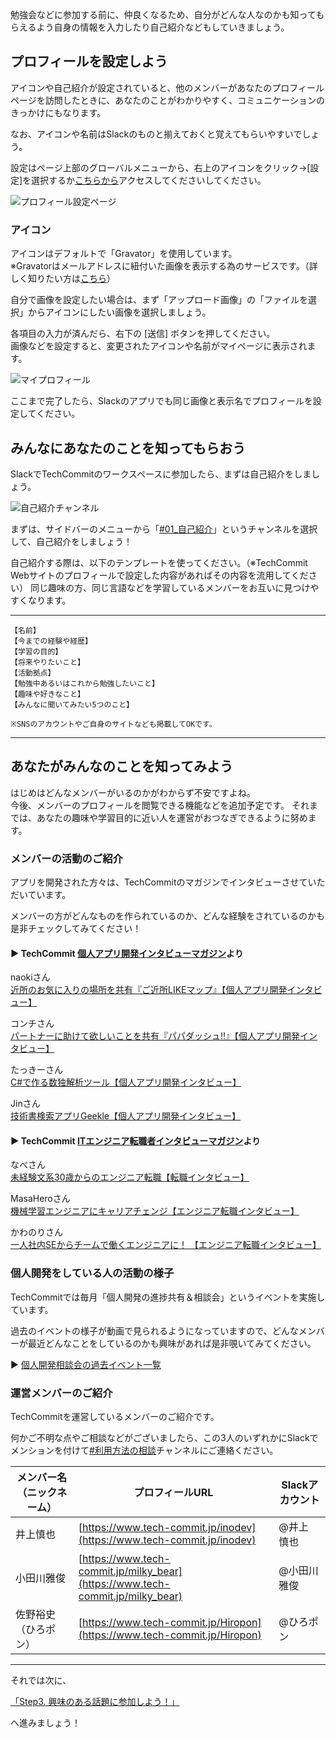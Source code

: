 勉強会などに参加する前に、仲良くなるため、自分がどんな人なのかも知ってもらえるよう自身の情報を入力したり自己紹介などもしていきましょう。

## プロフィールを設定しよう

アイコンや自己紹介が設定されていると、他のメンバーがあなたのプロフィールページを訪問したときに、あなたのことがわかりやすく、コミュニケーションのきっかけにもなります。

なお、アイコンや名前はSlackのものと揃えておくと覚えてもらいやすいでしょう。

設定はページ上部のグローバルメニューから、右上のアイコンをクリック→[設定]を選択するか[こちらから](https://www.tech-commit.jp/inodev/profiles/edit)アクセスしてくださいしてください。

![プロフィール設定ページ](/images/preparation/profiles-edit.png)

### アイコン
アイコンはデフォルトで「Gravator」を使用しています。  
※Gravatorはメールアドレスに紐付いた画像を表示する為のサービスです。（詳しく知りたい方は[こちら](https://ja.gravatar.com/)）

自分で画像を設定したい場合は、まず「アップロード画像」の「ファイルを選択」からアイコンにしたい画像を選択しましょう。

各項目の入力が済んだら、右下の [送信] ボタンを押してください。  
画像などを設定すると、変更されたアイコンや名前がマイページに表示されます。

![マイプロフィール](/images/preparation/my-profile.png)

ここまで完了したら、Slackのアプリでも同じ画像と表示名でプロフィールを設定してください。

## みんなにあなたのことを知ってもらおう
SlackでTechCommitのワークスペースに参加したら、まずは自己紹介をしましょう。

![自己紹介チャンネル](/images/preparation-tool/self-introduction.jpg)

まずは、サイドバーのメニューから「[#01_自己紹介](https://techcommit.slack.com/archives/CCEE2DZ7U)」というチャンネルを選択して、自己紹介をしましょう！

自己紹介する際は、以下のテンプレートを使ってください。（※TechCommit Webサイトのプロフィールで設定した内容があればその内容を流用してください）
同じ趣味の方、同じ言語などを学習しているメンバーをお互いに見つけやすくなります。

---
```
【名前】
【今までの経験や経歴】
【学習の目的】
【将来やりたいこと】
【活動拠点】
【勉強中あるいはこれから勉強したいこと】
【趣味や好きなこと】
【みんなに聞いてみたい5つのこと】

※SNSのアカウントやご自身のサイトなども掲載してOKです。
```
---

## あなたがみんなのことを知ってみよう
はじめはどんなメンバーがいるのかがわからず不安ですよね。  
今後、メンバーのプロフィールを閲覧できる機能などを追加予定です。
それまでは、あなたの趣味や学習目的に近い人を運営がおつなぎできるように努めます。

### メンバーの活動のご紹介

アプリを開発された方々は、TechCommitのマガジンでインタビューさせていただいています。

メンバーの方がどんなものを作られているのか、どんな経験をされているのかも是非チェックしてみてください！

#### ▶ TechCommit [個人アプリ開発インタビューマガジン](https://note.com/tech_commit/m/mfe8deb8dc646)より

naokiさん  
[近所のお気に入りの場所を共有『ご近所LIKEマップ』【個人アプリ開発インタビュー】](https://note.com/tsuji_tech/n/n9f67f5205ebc?magazine_key=mfe8deb8dc646)

コンチさん  
[パートナーに助けて欲しいことを共有『パパダッシュ!!』【個人アプリ開発インタビュー】](https://note.com/odagawa_tech/n/ne84f5b75fa0a?magazine_key=mfe8deb8dc646)

たっきーさん  
[C#で作る数独解析ツール【個人アプリ開発インタビュー】](https://note.com/odagawa_tech/n/nd51fe75588a7?magazine_key=mfe8deb8dc646)

Jinさん  
[技術書検索アプリGeekle【個人アプリ開発インタビュー】](https://note.com/tech_commit/n/nad6619ab787c?magazine_key=mfe8deb8dc646)

#### ▶ TechCommit [ITエンジニア転職者インタビューマガジン](https://note.com/tech_commit/m/m83ef8d20a043)より

なべさん  
[未経験文系30歳からのエンジニア転職【転職インタビュー】](https://note.com/odagawa_tech/n/ncb2c0369177a?magazine_key=m83ef8d20a043)

MasaHeroさん  
[機械学習エンジニアにキャリアチェンジ【エンジニア転職インタビュー】](https://note.com/odagawa_tech/n/n9b84e8334b06?magazine_key=m83ef8d20a043)

かわのりさん  
[一人社内SEからチームで働くエンジニアに！ 【エンジニア転職インタビュー】](https://note.com/odagawa_tech/n/n495e47fa5b06?magazine_key=m83ef8d20a043)

### 個人開発をしている人の活動の様子

TechCommitでは毎月「個人開発の進捗共有＆相談会」というイベントを実施しています。

過去のイベントの様子が動画で見られるようになっていますので、どんなメンバーが最近どんなことをしているのかも興味があれば是非覗いてみてください。

▶ [個人開発相談会の過去イベント一覧](https://www.tech-commit.jp/main/event_archives?title=&tag_ids%5B%5D=28)

### 運営メンバーのご紹介

TechCommitを運営しているメンバーのご紹介です。  

何かご不明な点やご相談などがございましたら、この3人のいずれかにSlackでメンションを付けて[#利用方法の相談](https://techcommit.slack.com/archives/CJU6KST7H)チャンネルにご連絡ください。

| メンバー名（ニックネーム） | プロフィールURL | Slackアカウント |
| -------| --------------| --- |
| 井上慎也 | [https://www.tech-commit.jp/inodev](https://www.tech-commit.jp/inodev) | @井上 慎也 |
| 小田川雅俊 | [https://www.tech-commit.jp/milky_bear](https://www.tech-commit.jp/milky_bear) | @小田川雅俊 |
| 佐野裕史（ひろポン） | [https://www.tech-commit.jp/Hiropon](https://www.tech-commit.jp/Hiropon) | @ひろポン|

---

それでは次に、

[「Step3. 興味のある話題に参加しよう！」](../join-slack-channel)

へ進みましょう！

